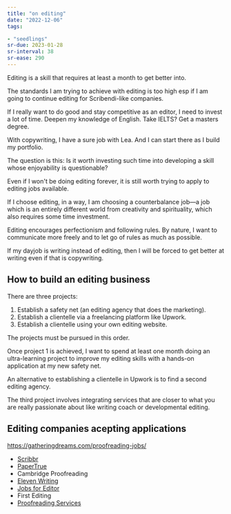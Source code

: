 ```yaml
---
title: "on editing"
date: "2022-12-06"
tags:

- "seedlings"
sr-due: 2023-01-28
sr-interval: 38
sr-ease: 290
---
```


Editing is a skill that requires at least a month to get better into.

The standards I am trying to achieve with editing is too high esp if I am going to continue editing for Scribendi-like companies.

If I really want to do good and stay competitive as an editor, I need to invest a lot of time. Deepen my knowledge of English. Take IELTS? Get a masters degree.

With copywriting, I have a sure job with Lea. And I can start there as I build my portfolio.

The question is this: Is it worth investing such time into developing a skill whose enjoyability is questionable?

Even if I won't be doing editing forever, it is still worth trying to apply to editing jobs available.

If I choose editing, in a way, I am choosing a counterbalance job—a job which is an entirely different world from creativity and spirituality, which also requires some time investment.

Editing encourages perfectionism and following rules. By nature, I want to communicate more freely and to let go of rules as much as possible.

If my dayjob is writing instead of editing, then I will be forced to get better at writing even if that is copywriting.

## How to build an editing business

There are three projects:
1. Establish a safety net (an editing agency that does the marketing).
2. Establish a clientelle via a freelancing platform like Upwork.
3. Establish a clientelle using your own editing website.

The projects must be pursued in this order.

Once project 1 is achieved, I want to spend at least one month doing an ultra-learning project to improve my editing skills with a hands-on application at my new safety net.

An alternative to establishing a clientelle in Upwork is to find a second editing agency.

The third project involves integrating services that are closer to what you are really passionate about like writing coach or developmental editing.

## Editing companies acepting applications

https://gatheringdreams.com/proofreading-jobs/

- [Scribbr](https://www.scribbr.com/freelance-native-english-editor/)
- [PaperTrue](https://blog.papertrue.com/hiring-freelance-editors/)
- Cambridge Proofreading
- [Eleven Writing](https://www.elevenwriting.com/job/editor)
- [Jobs for Editor](https://jobsforeditors.com/)
- First Editing
- [Proofreading Services](https://www.proofreadingservices.com/pages/careers)